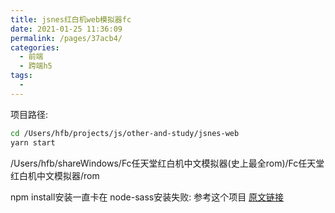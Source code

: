 ```yaml
---
title: jsnes红白机web模拟器fc
date: 2021-01-25 11:36:09
permalink: /pages/37acb4/
categories:
  - 前端
  - 跨端h5
tags:
  - 
---
```




项目路径:

``` bash
cd /Users/hfb/projects/js/other-and-study/jsnes-web
yarn start
```


/Users/hfb/shareWindows/Fc任天堂红白机中文模拟器(史上最全rom)/Fc任天堂红白机中文模拟器/rom




npm install安装一直卡在 node-sass安装失败: 参考这个项目
[原文链接](https://blog.csdn.net/wangzhufei/article/details/107051884) 



